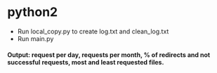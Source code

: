 # python2

- Run local_copy.py to create log.txt and clean_log.txt
- Run main.py
#### Output: request per day, requests per month, % of redirects and not successful requests, most and least requested files.
